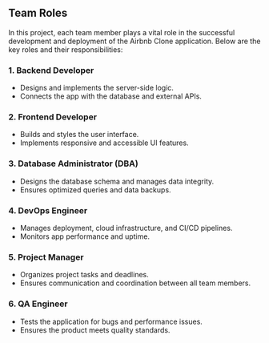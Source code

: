 ## Team Roles

In this project, each team member plays a vital role in the successful development and deployment of the Airbnb Clone application. Below are the key roles and their responsibilities:

### 1. Backend Developer
- Designs and implements the server-side logic.
- Connects the app with the database and external APIs.

### 2. Frontend Developer
- Builds and styles the user interface.
- Implements responsive and accessible UI features.

### 3. Database Administrator (DBA)
- Designs the database schema and manages data integrity.
- Ensures optimized queries and data backups.

### 4. DevOps Engineer
- Manages deployment, cloud infrastructure, and CI/CD pipelines.
- Monitors app performance and uptime.

### 5. Project Manager
- Organizes project tasks and deadlines.
- Ensures communication and coordination between all team members.

### 6. QA Engineer
- Tests the application for bugs and performance issues.
- Ensures the product meets quality standards.
